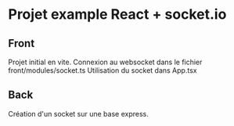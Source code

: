 # Projet example React + socket.io

## Front

Projet initial en vite.
Connexion au websocket dans le fichier front/modules/socket.ts
Utilisation du socket dans App.tsx

## Back

Création d'un socket sur une base express.
